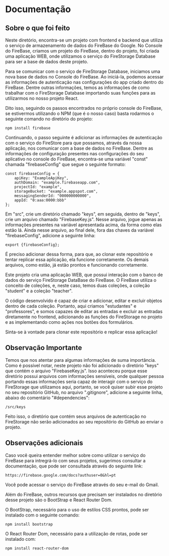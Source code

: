 # **Documentação** 

## **Sobre o que foi feito**

Neste diretório, encontra-se um projeto com frontend e backend que utiliza o serviço de armazenamento de dados do FireBase do Google. No Console do FireBase, criamos um projeto do FireBase, dentro do projeto, foi criada uma aplicação WEB, onde utilizamos o serviço do FireStorage Database para ser a base de dados deste projeto. 

Para se comunicar com o serviço de FireStorage Database, iniciamos uma nova base de dados no Console do FireBase. Ao iniciá-la, podemos acessar as informações de autenticação nas configurações do app criado dentro do FireBase. Dentre outras informações, temos as informações de como trabalhar com o FireStorage Database importando suas funções para as utilizarmos no nosso projeto React. 

Dito isso, seguindo os passos encontrados no próprio console do FireBase, se estivermos utilizando o NPM (que é o nosso caso) basta rodarmos o seguinte comando no diretório do projeto:

    npm install firebase

Continuando, o passo seguinte é adicionar as informações de autenticação com o serviço do FireStore para que possamos, através da nossa aplicação, nos comunicar com a base de dados no FireBase. Dentre as informações de configuração presentes nas configurações do seu aplicativo no console do FireBase, encontra-se uma variável "const" chamada "firebaseConfig" que segue o seguinte formato:

    const firebaseConfig = {
        apiKey: "ExampleApiKey",
        authDomain: "example.firebaseapp.com",
        projectId: "example",
        storageBucket: "example.appspot.com",
        messagingSenderId: "000000000000",
        appId: "0:aaa:0000:bbb"
    };

Em "src", crie um diretório chamado "keys", em seguida, dentro de "keys", crie um arquivo chamado "FirebaseKey.js". Nesse arquivo, jogue apenas as informações presentes na variável apresentada acima, da forma como elas estão lá. Ainda nesse arquivo, ao final dele, fora das chaves da variável "firebaseConfig", adicione a seguinte linha:

    export {firebaseConfig};

É preciso adicionar dessa forma, para que, ao clonar este repositório e tentar replicar essa aplicação, ela funcione corretamente. Os demais arquivos, como estão, já estão prontos e funcionando corretamente.

Este projeto cria uma aplicação WEB, que possui interação com o banco de dados do serviço FireStorage DataBase do FireBase. O FireBase utiliza o conceito de coleções, e, neste caso, temos duas coleções, a coleção "student" e a coleção "teacher". 

O código desenvolvido é capaz de criar e adicionar, editar e excluir objetos dentro de cada coleção. Portanto, aqui criamos "estudantes" e "professores", e somos capazes de editar as entradas e excluir as entradas diretamente no frontend, adicionando as funções do FireStorage no projeto e as implementando como ações nos botões dos formulários.

Sinta-se à vontade para clonar este repositório e replicar essa aplicação!
## **Observação Importante**


Temos que nos atentar para algumas informações de suma importância. Como é possível notar, neste projeto não foi adicionado o diretório "keys" que contém o arquivo "FirebaseKey.js". Isso aconteceu porque esse diretório possui arquivos com informações sensíveis, onde qualquer pessoa portando essas informações seria capaz de interagir com o serviço do FireStorage que utilizamos aqui, portanto, se você quiser subir esse projeto no seu repositório GitHub, no arquivo ".gitignore", adicione a seguinte linha, abaixo do comentário "#dependencies":

    /src/keys

Feito isso, o diretório que contém seus arquivos de autenticação no FireStorage não serão adicionados ao seu repositório do GitHub ao enviar o projeto.

## **Observações adicionais**

Caso você queira entender melhor sobre como utilizar o serviço do FireBase para intregrá-lo com seus projetos, sugerimos consultar a documentação, que pode ser consultada através do seguinte link:

    https://firebase.google.com/docs?authuser=0&hl=pt

Você pode acessar o serviço do FireBase através do seu e-mail do Gmail.

Além do FireBase, outros recursos que precisam ser instalados no diretório desse projeto são o BootStrap e React Router Dom.

O BootStrap, necessário para o uso de estilos CSS prontos, pode ser instalado com o seguinte comando:

    npm install bootstrap

O React Router Dom, necessário para a utilização de rotas, pode ser instalado com:

    npm install react-router-dom